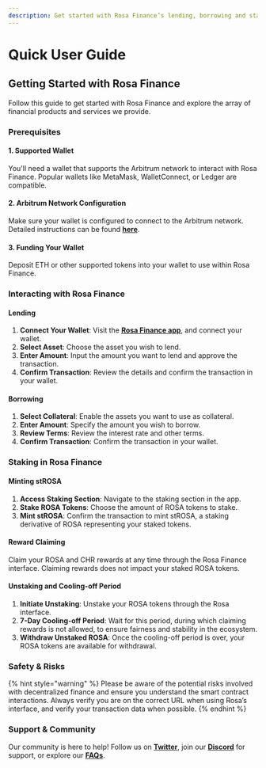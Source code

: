 ```yaml
---
description: Get started with Rosa Finance’s lending, borrowing and staking services.
---
```


# Quick User Guide

## **Getting Started with Rosa Finance**

Follow this guide to get started with Rosa Finance and explore the array of financial products and services we provide.

### **Prerequisites**

#### **1. Supported Wallet**

You'll need a wallet that supports the Arbitrum network to interact with Rosa Finance. Popular wallets like MetaMask, WalletConnect, or Ledger are compatible.

#### **2. Arbitrum Network Configuration**

Make sure your wallet is configured to connect to the Arbitrum network. Detailed instructions can be found [**here**](frequently-asked-questions.md#how-do-i-add-arbitrum-on-my-wallet).

#### **3. Funding Your Wallet**

Deposit ETH or other supported tokens into your wallet to use within Rosa Finance.

### **Interacting with Rosa Finance**

#### **Lending**

1. **Connect Your Wallet**: Visit the [**Rosa Finance app**](https://www.rosafinance.io/), and connect your wallet.
2. **Select Asset**: Choose the asset you wish to lend.
3. **Enter Amount**: Input the amount you want to lend and approve the transaction.
4. **Confirm Transaction**: Review the details and confirm the transaction in your wallet.

#### **Borrowing**

1. **Select Collateral**: Enable the assets you want to use as collateral.
2. **Enter Amount**: Specify the amount you wish to borrow.
3. **Review Terms**: Review the interest rate and other terms.
4. **Confirm Transaction**: Confirm the transaction in your wallet.

### **Staking in Rosa Finance**

#### **Minting stROSA**

1. **Access Staking Section**: Navigate to the staking section in the app.
2. **Stake ROSA Tokens**: Choose the amount of ROSA tokens to stake.
3. **Mint stROSA**: Confirm the transaction to mint stROSA, a staking derivative of ROSA representing your staked tokens.

#### **Reward Claiming**

Claim your ROSA and CHR rewards at any time through the Rosa Finance interface. Claiming rewards does not impact your staked ROSA tokens.

#### **Unstaking and Cooling-off Period**

1. **Initiate Unstaking**: Unstake your ROSA tokens through the Rosa interface.
2. **7-Day Cooling-off Period**: Wait for this period, during which claiming rewards is not allowed, to ensure fairness and stability in the ecosystem.
3. **Withdraw Unstaked ROSA**: Once the cooling-off period is over, your ROSA tokens are available for withdrawal.

### **Safety & Risks**

{% hint style="warning" %}
Please be aware of the potential risks involved with decentralized finance and ensure you understand the smart contract interactions. Always verify you are on the correct URL when using Rosa’s interface, and verify your transaction data when possible.
{% endhint %}

### **Support & Community**

Our community is here to help! Follow us on [**Twitter**](https://twitter.com/rosa\_finance), join our [**Discord**](https://discord.com/invite/DWxtTaxSqT) for support, or explore our [**FAQs**](frequently-asked-questions.md).
